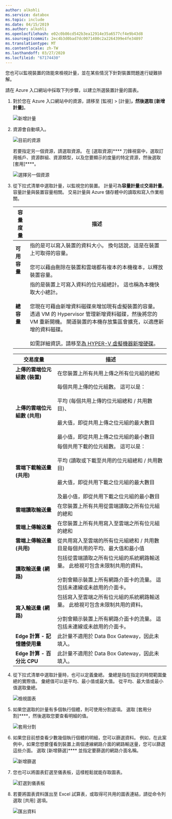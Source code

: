 ```yaml
---
author: alkohli
ms.service: databox
ms.topic: include
ms.date: 04/15/2019
ms.author: alkohli
ms.openlocfilehash: e02c0b86cd542b3ea12914e35a6577cf4e9b43d8
ms.sourcegitcommit: 2ec4b3d0bad7dc0071400c2a2264399e4fe34897
ms.translationtype: MT
ms.contentlocale: zh-TW
ms.lasthandoff: 03/27/2020
ms.locfileid: "67174430"
---
```

您也可以監視裝置的效能來檢視計量，並在某些情況下針對裝置問題進行疑難排解。

請在 Azure 入口網站中採取下列步驟，以建立所選裝置計量的圖表。

1. 對於您在 Azure 入口網站中的資源，請移至 [監視] > [計量]****，然後選取 [新增計量]****。

    ![新增計量](media/data-box-edge-gateway-view-metrics/view-metrics-1.png)

2. 資源會自動填入。  

    ![目前的資源](media/data-box-edge-gateway-view-metrics/view-metrics-2.png)

    若要指定另一個資源，請選取資源。 在 [選取資源]**** 刀鋒視窗中，選取訂用帳戶、資源群組、資源類型，以及您要顯示的度量的特定資源，然後選取 [套用]****。

    ![選擇另一個資源](media/data-box-edge-gateway-view-metrics/view-metrics-3.png)

3. 從下拉式清單中選取計量，以監視您的裝置。 計量可為**容量計量**或**交易計量**。 容量計量與裝置容量相關。 交易計量與 Azure 儲存體中的讀取和寫入作業相關。

    |容量度量                     |描述  |
    |-------------------------------------|-------------|
    |**可用容量**               | 指的是可以寫入裝置的資料大小。 換句話說，這是在裝置上可取得的容量。 <br></br>您可以藉由刪除在裝置和雲端都有複本的本機複本，以釋放裝置容量。        |
    |**總容量**                   | 指的是裝置上可寫入資料的位元組總計。 這也稱為本機快取大小總計。 <br></br> 您現在可藉由新增資料磁碟來增加現有虛擬裝置的容量。 透過 VM 的 Hypervisor 管理新增資料磁碟，然後將您的 VM 重新開機。 閘道裝置的本機存放集區會擴充，以適應新增的資料磁碟。 <br></br>如需詳細資訊，請移至[為 HYPER-V 虛擬機器新增硬碟](https://www.youtube.com/watch?v=EWdqUw9tTe4)。 |
    
    |交易度量              | 描述         |
    |-------------------------------------|---------|
    |**上傳的雲端位元組數 (裝置)**    | 在您裝置上所有共用上傳之所有位元組的總和        |
    |**上傳的雲端位元組數 (共用)**     | 每個共用上傳的位元組數。 這可以是： <br></br> 平均 (每個共用上傳的位元組總和 / 共用數目)、  <br></br>最大值，即從共用上傳之位元組的最大數目 <br></br>最小值，即從共用上傳之位元組的最小數目      |
    |**雲端下載輸送量 (共用)**| 每個共用下載的位元組數。 這可以是： <br></br> 平均 (讀取或下載至共用的位元組總和 / 共用數目) <br></br> 最大值，即從共用下載之位元組的最大數目<br></br> 及最小值，即從共用下載之位元組的最小數目  |
    |**雲端讀取輸送量**            | 在您裝置上所有共用從雲端讀取之所有位元組的總和     |
    |**雲端上傳輸送量**          | 在您裝置上所有共用寫入至雲端之所有位元組的總和     |
    |**雲端上傳輸送量 (共用)**  | 從共用寫入至雲端的所有位元組總和 / 共用數目是每個共用的平均、最大值和最小值      |
    |**讀取輸送量 (網路)**           | 包括從雲端讀取之所有位元組的系統網路輸送量。 此檢視可包含未限制共用的資料。 <br></br>分割會顯示裝置上所有網路介面卡的流量。 這包括未連線或未啟用的介面卡。      |
    |**寫入輸送量 (網路)**       | 包括寫入至雲端之所有位元組的系統網路輸送量。 此檢視可包含未限制共用的資料。 <br></br>分割會顯示裝置上所有網路介面卡的流量。 這包括未連線或未啟用的介面卡。          |
    |**Edge 計算 - 記憶體使用量**      | 此計量不適用於 Data Box Gateway，因此未填入。          |
    |**Edge 計算 - 百分比 CPU**    | 此計量不適用於 Data Box Gateway，因此未填入。         |

4. 從下拉式清單中選取計量時，也可以定義彙總。 彙總是指在指定的時間範圍彙總的實際值。 彙總值可以是平均、最小值或最大值。 從平均、最大值或最小值選取彙總。

    ![檢視圖表](media/data-box-edge-gateway-view-metrics/view-metrics-4.png)

5. 如果您選取的計量有多個執行個體，則可使用分割選項。 選取 [套用分割]****，然後選取您要查看明細的值。

    ![套用分割](media/data-box-edge-gateway-view-metrics/view-metrics-5.png)

6. 如果您目前想查看少數幾個執行個體的明細，您可以篩選資料。 例如，在此案例中，如果您想要僅看到裝置上兩個連線網路介面的網路輸送量，您可以篩選這些介面。 選取 [新增篩選]**** 並指定要篩選的網路介面名稱。

    ![新增篩選](media/data-box-edge-gateway-view-metrics/view-metrics-6.png)

7. 您也可以將圖表釘選至儀表板，這樣輕鬆就能存取圖表。

    ![釘選到儀表板](media/data-box-edge-gateway-view-metrics/view-metrics-7.png)

8. 若要將圖表資料匯出至 Excel 試算表，或取得可共用的圖表連結，請從命令列選取 [共用] 選項。

    ![匯出資料](media/data-box-edge-gateway-view-metrics/view-metrics-8.png)